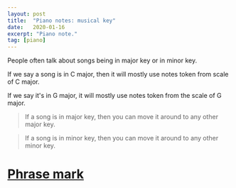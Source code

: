 ```yaml
---
layout: post
title:  "Piano notes: musical key"
date:   2020-01-16
excerpt: "Piano note."
tag: [piano]
---
```


People often talk about songs being in major key or in minor key. 

If we say a song is in C major, then it will mostly use notes token from scale of C major.

If we say it's in G major, it will mostly use notes token from the scale of G major.

> If a song is in major key, then you can move it around to any other major key.

> If a song is in minor key, then you can move it around to any other minor key.

# [Phrase mark](https://en.wikipedia.org/wiki/Phrase_(music))
